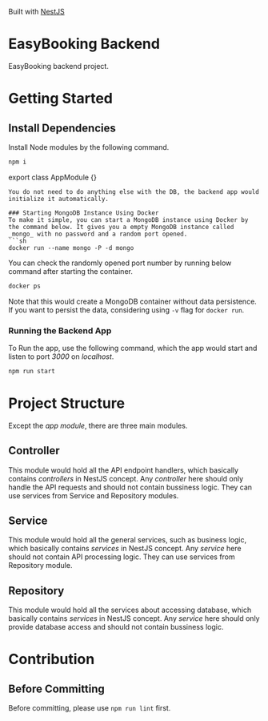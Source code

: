 Built with [NestJS](https://nestjs.com/)

# EasyBooking Backend
EasyBooking backend project.

# Getting Started

## Install Dependencies
Install Node modules by the following command.
```sh
npm i
```

export class AppModule {}
```
You do not need to do anything else with the DB, the backend app would initialize it automatically.

### Starting MongoDB Instance Using Docker
To make it simple, you can start a MongoDB instance using Docker by the command below. It gives you a empty MongoDB instance called _mongo_ with no password and a random port opened.
```sh
docker run --name mongo -P -d mongo
```
You can check the randomly opened port number by running below command after starting the container.
```sh
docker ps
```
Note that this would create a MongoDB container without data persistence. If you want to persist the data, considering using ```-v``` flag for ```docker run```. 

### Running the Backend App
To Run the app, use the following command, which the app would start and listen to port _3000_ on _localhost_.
```sh
npm run start
```
# Project Structure
Except the _app module_, there are three main modules.
## Controller
This module would hold all the API endpoint handlers, which basically contains _controllers_ in NestJS concept. Any _controller_ here should only handle the API requests and should not contain bussiness logic. They can use services from Service and Repository modules.
## Service
This module would hold all the general services, such as business logic, which basically contains _services_ in NestJS concept. Any _service_ here should not contain API processing logic. They can use services from Repository module.
## Repository
This module would hold all the services about accessing database, which basically contains _services_ in NestJS concept. Any _service_ here should only provide database access and should not contain bussiness logic.

# Contribution
## Before Committing
Before committing, please use ```npm run lint``` first.